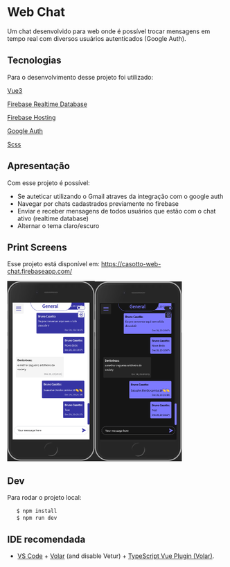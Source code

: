 # Web Chat

Um chat desenvolvido para web onde é possível trocar mensagens em tempo real com diversos usuários autenticados (Google Auth).

## Tecnologias
Para o desenvolvimento desse projeto foi utilizado:

[Vue3](https://vuejs.org/guide/introduction.html)

[Firebase Realtime Database](https://firebase.google.com/docs/database?hl=pt-br)

[Firebase Hosting](https://firebase.google.com/docs/hosting?hl=pt-br)

[Google Auth](https://developers.google.com/identity/sign-in/web/sign-in?hl=pt-br)

[Scss](https://sass-lang.com/)

## Apresentação
Com esse projeto é possível:
* Se auteticar utilizando o Gmail atraves da integração com o google auth
* Navegar por chats cadastrados previamente no firebase
* Enviar e receber mensagens de todos usuários que estão com o chat ativo (realtime database)
* Alternar o tema claro/escuro

## Print Screens
Esse projeto está disponível em: https://casotto-web-chat.firebaseapp.com/

<img style="width: 40%; margin: 0 auto;" alt="" src="docs/mobile_screenshot_light.png"><img style="width: 40%;" alt="" src="docs/mobile_screenshot_dark.png">

## Dev
Para rodar o projeto local:
```
   $ npm install
   $ npm run dev
```

## IDE recomendada

- [VS Code](https://code.visualstudio.com/) + [Volar](https://marketplace.visualstudio.com/items?itemName=Vue.volar) (and disable Vetur) + [TypeScript Vue Plugin (Volar)](https://marketplace.visualstudio.com/items?itemName=Vue.vscode-typescript-vue-plugin).


